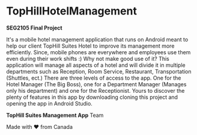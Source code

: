 # TopHillHotelManagement

**SEG2105 Final Project**

It's a mobile hotel management application that runs on Android meant to help our client TopHill Suites Hotel to improve its management more efficiently. Since, mobile phones are everywhere and employees use them even during their work shifts :) Why not make good use of it?
This application will manage all aspects of a hotel and will divide it in multiple departments such as Reception, Room Service, Restaurant, Transportation (Shuttles, ect.)
There are three levels of access to the app. One for the Hotel Manager (The Big Boss), one for a Department Manager (Manages only his department) and one for the Receptionist.
Yours to discover the plenty of features in this app by downloading cloning this project and opening the app in Android Studio.

**TopHill Suites Management App** Team

Made with ♥ from Canada

